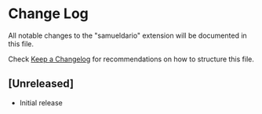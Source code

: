 # Change Log

All notable changes to the "samueldario" extension will be documented in this file.

Check [Keep a Changelog](http://keepachangelog.com/) for recommendations on how to structure this file.

## [Unreleased]

- Initial release